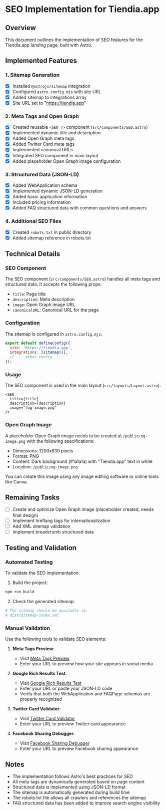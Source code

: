 # SEO Implementation for Tiendia.app

## Overview
This document outlines the implementation of SEO features for the Tiendia.app landing page, built with Astro.

## Implemented Features

### 1. Sitemap Generation
- [x] Installed `@astrojs/sitemap` integration
- [x] Configured `astro.config.mjs` with site URL
- [x] Added sitemap to integrations array
- [x] Site URL set to "https://tiendia.app"

### 2. Meta Tags and Open Graph
- [x] Created reusable `<SEO />` component (`src/components/SEO.astro`)
- [x] Implemented dynamic title and description
- [x] Added Open Graph meta tags
- [x] Added Twitter Card meta tags
- [x] Implemented canonical URLs
- [x] Integrated SEO component in main layout
- [x] Added placeholder Open Graph image configuration

### 3. Structured Data (JSON-LD)
- [x] Added WebApplication schema
- [x] Implemented dynamic JSON-LD generation
- [x] Added basic application information
- [x] Included pricing information
- [x] Added FAQ structured data with common questions and answers

### 4. Additional SEO Files
- [x] Created `robots.txt` in public directory
- [x] Added sitemap reference in robots.txt

## Technical Details

### SEO Component
The SEO component (`src/components/SEO.astro`) handles all meta tags and structured data. It accepts the following props:
- `title`: Page title
- `description`: Meta description
- `image`: Open Graph image URL
- `canonicalURL`: Canonical URL for the page

### Configuration
The sitemap is configured in `astro.config.mjs`:
```javascript
export default defineConfig({
  site: 'https://tiendia.app',
  integrations: [sitemap()],
  // ... other config
});
```

### Usage
The SEO component is used in the main layout (`src/layouts/Layout.astro`):
```astro
<SEO 
  title={title}
  description={description}
  image="/og-image.png"
/>
```

### Open Graph Image
A placeholder Open Graph image needs to be created at `/public/og-image.png` with the following specifications:
- Dimensions: 1200x630 pixels
- Format: PNG
- Content: Dark background (#1a1a1a) with "Tiendia.app" text in white
- Location: `/public/og-image.png`

You can create this image using any image editing software or online tools like Canva.

## Remaining Tasks
- [ ] Create and optimize Open Graph image (placeholder created, needs final design)
- [ ] Implement hreflang tags for internationalization
- [ ] Add XML sitemap validation
- [ ] Implement breadcrumb structured data

## Testing and Validation

### Automated Testing
To validate the SEO implementation:

1. Build the project:
```bash
npm run build
```

2. Check the generated sitemap:
```bash
# The sitemap should be available at:
# dist/sitemap-index.xml
```

### Manual Validation
Use the following tools to validate SEO elements:

1. **Meta Tags Preview**:
   - Visit [Meta Tags Preview](https://metatags.io/)
   - Enter your URL to preview how your site appears in social media

2. **Google Rich Results Test**:
   - Visit [Google Rich Results Test](https://search.google.com/test/rich-results)
   - Enter your URL or paste your JSON-LD code
   - Verify that both the WebApplication and FAQPage schemas are properly recognized

3. **Twitter Card Validator**:
   - Visit [Twitter Card Validator](https://cards-dev.twitter.com/validator)
   - Enter your URL to preview Twitter card appearance

4. **Facebook Sharing Debugger**:
   - Visit [Facebook Sharing Debugger](https://developers.facebook.com/tools/debug/)
   - Enter your URL to preview Facebook sharing appearance

## Notes
- The implementation follows Astro's best practices for SEO
- All meta tags are dynamically generated based on page content
- Structured data is implemented using JSON-LD format
- The sitemap is automatically generated during build time
- The robots.txt file allows all crawlers and references the sitemap
- FAQ structured data has been added to improve search engine visibility 